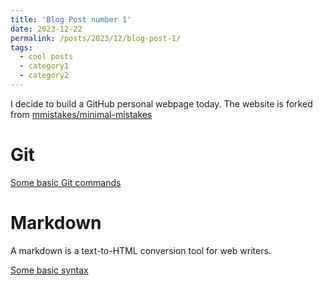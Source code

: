 ```yaml
---
title: 'Blog Post number 1'
date: 2023-12-22
permalink: /posts/2023/12/blog-post-1/
tags:
  - cool posts
  - category1
  - category2
---
```


I decide to build a GitHub personal webpage today. The website is forked from [mmistakes/minimal-mistakes](https://github.com/academicpages/academicpages.github.io)


# Git

[Some basic Git commands](https://www.taniarascia.com/getting-started-with-git/)

# Markdown

A markdown is a text-to-HTML conversion tool for web writers. 

[Some basic syntax](https://www.markdownguide.org/basic-syntax/)